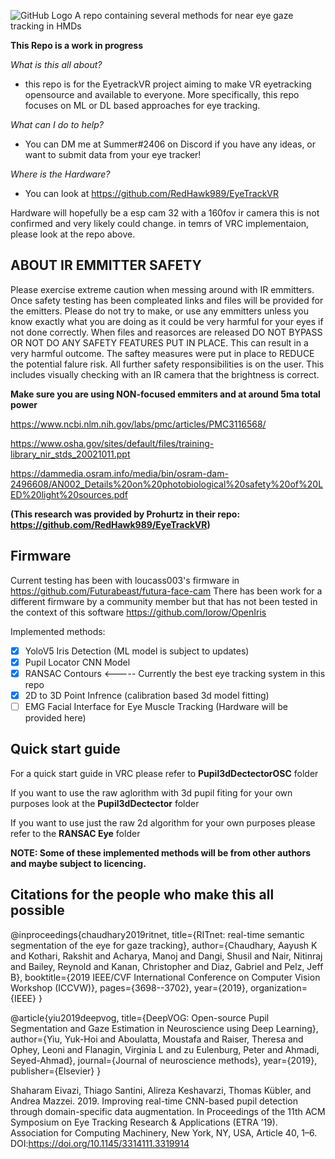 ![GitHub Logo](/images/logo.png)
A repo containing several methods for near eye gaze tracking in HMDs

**This Repo is a work in progress**

*What is this all about?*

- this repo is for the EyetrackVR project aiming to make VR eyetracking opensource and available to everyone. More specifically, this repo focuses on ML or DL based approaches for eye tracking.

*What can I do to help?* 

- You can DM me at Summer#2406 on Discord if you have any ideas, or want to submit data from your eye tracker!

*Where is the Hardware?*

- You can look at https://github.com/RedHawk989/EyeTrackVR

Hardware will hopefully be a esp cam 32 with a 160fov ir camera this is not confirmed and very likely could change. in temrs of VRC implementaion, please look at the repo above. 

## ABOUT IR EMMITTER SAFETY
Please exercise extreme caution when messing around with IR emmitters.
Once safety testing has been compleated links and files will be provided for the emitters. Please do not try to make, or use any emmitters unless you know exactly what you are doing as it could be very harmful for your eyes if not done correctly. 
When files and reasorces are released DO NOT BYPASS OR NOT DO ANY SAFETY FEATURES PUT IN PLACE. This can result in a very harmful outcome. 
The saftey measures were put in place to REDUCE the potential falure risk. All further safety responsibilities is on the user.
This includes visually checking with an IR camera that the brightness is correct.

**Make sure you are using NON-focused emmiters and at around 5ma total power**

https://www.ncbi.nlm.nih.gov/labs/pmc/articles/PMC3116568/

https://www.osha.gov/sites/default/files/training-library_nir_stds_20021011.ppt

https://dammedia.osram.info/media/bin/osram-dam-2496608/AN002_Details%20on%20photobiological%20safety%20of%20LED%20light%20sources.pdf

**(This research was provided by Prohurtz in their repo: https://github.com/RedHawk989/EyeTrackVR)**

## Firmware
Current testing has been with loucass003's firmware in https://github.com/Futurabeast/futura-face-cam
There has been work for a different firmware by a community member but that has not been tested in the context of this software https://github.com/lorow/OpenIris

Implemented methods:
- [X] YoloV5 Iris Detection (ML model is subject to updates)
- [X] Pupil Locator CNN Model  
- [X] RANSAC Contours <----- Currently the best eye tracking system in this repo
- [X] 2D to 3D Point Infrence (calibration based 3d model fitting)
- [ ] EMG Facial Interface for Eye Muscle Tracking (Hardware will be provided here) 

## Quick start guide

For a quick start guide in VRC please refer to **Pupil3dDectectorOSC** folder

If you want to use the raw aglorithm with 3d pupil fiting for your own purposes look at the **Pupil3dDectector** folder

If you want to use just the raw 2d algorithm for your own purposes please refer to the **RANSAC Eye** folder 

**NOTE: Some of these implemented methods will be from other authors and maybe subject to licencing.**






## Citations for the people who make this all possible

@inproceedings{chaudhary2019ritnet,
  title={RITnet: real-time semantic segmentation of the eye for gaze tracking},
  author={Chaudhary, Aayush K and Kothari, Rakshit and Acharya, Manoj and Dangi, Shusil and Nair, Nitinraj and Bailey, Reynold and Kanan, Christopher and Diaz, Gabriel and Pelz, Jeff B},
  booktitle={2019 IEEE/CVF International Conference on Computer Vision Workshop (ICCVW)},
  pages={3698--3702},
  year={2019},
  organization={IEEE}
}

@article{yiu2019deepvog,
  title={DeepVOG: Open-source Pupil Segmentation and Gaze Estimation in Neuroscience using Deep Learning},
  author={Yiu, Yuk-Hoi and Aboulatta, Moustafa and Raiser, Theresa and Ophey, Leoni and Flanagin, Virginia L and zu Eulenburg, Peter and Ahmadi, Seyed-Ahmad},
  journal={Journal of neuroscience methods},
  year={2019},
  publisher={Elsevier}
}

Shaharam Eivazi, Thiago Santini, Alireza Keshavarzi, Thomas Kübler, and Andrea Mazzei. 2019.
Improving real-time CNN-based pupil detection through domain-specific data augmentation.
In Proceedings of the 11th ACM Symposium on Eye Tracking Research & Applications (ETRA ’19).
Association for Computing Machinery, New York, NY, USA, Article 40, 1–6.
DOI:https://doi.org/10.1145/3314111.3319914



